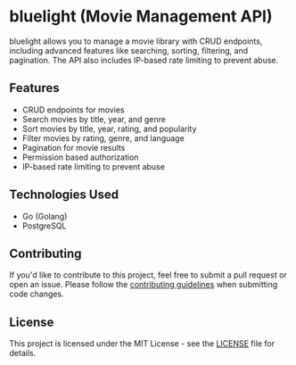 # bluelight (Movie Management API)

bluelight allows you to manage a movie library with CRUD endpoints, including advanced features like searching, sorting, filtering, and pagination. The API also includes IP-based rate limiting to prevent abuse.

## Features

- CRUD endpoints for movies
- Search movies by title, year, and genre
- Sort movies by title, year, rating, and popularity
- Filter movies by rating, genre, and language
- Pagination for movie results
- Permission based authorization
- IP-based rate limiting to prevent abuse

## Technologies Used

- Go (Golang)
- PostgreSQL

## Contributing

If you'd like to contribute to this project, feel free to submit a pull request or open an issue. Please follow the [contributing guidelines](CONTRIBUTING.md) when submitting code changes.

## License

This project is licensed under the MIT License - see the [LICENSE](LICENSE) file for details.
